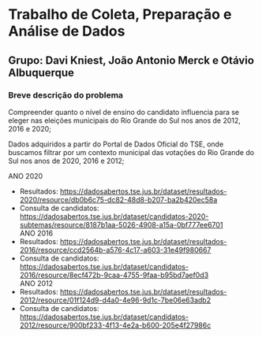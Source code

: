 # Trabalho de Coleta, Preparação e Análise de Dados
## Grupo: Davi Kniest, João Antonio Merck e Otávio Albuquerque

### Breve descrição do problema
Compreender quanto o nível de ensino do candidato influencia para se eleger nas eleições municipais do Rio Grande do Sul nos anos de 2012, 2016 e 2020;

Dados adquiridos a partir do Portal de Dados Oficial do TSE, onde buscamos filtrar por um contexto municipal das votações do Rio Grande do Sul nos anos de 2020, 2016 e 2012;

ANO 2020
- Resultados: https://dadosabertos.tse.jus.br/dataset/resultados-2020/resource/db0b6c75-dc82-48d8-b207-ba2b420ec58a
- Consulta de candidatos: https://dadosabertos.tse.jus.br/dataset/candidatos-2020-subtemas/resource/8187b1aa-5026-4908-a15a-0bf777ee6701
<br>ANO 2016
- Resultados: https://dadosabertos.tse.jus.br/dataset/resultados-2016/resource/ccd2564b-a576-4c17-a603-31e49f980667
- Consulta de candidatos: https://dadosabertos.tse.jus.br/dataset/candidatos-2016/resource/8ecf472b-9caa-4755-9faa-b95bd7aef0d3
<br>ANO 2012
- Resultados: https://dadosabertos.tse.jus.br/dataset/resultados-2012/resource/01f124d9-d4a0-4e96-9d1c-7be06e63adb2
- Consulta de candidatos: https://dadosabertos.tse.jus.br/dataset/candidatos-2012/resource/900bf233-4f13-4e2a-b600-205e4f27986c